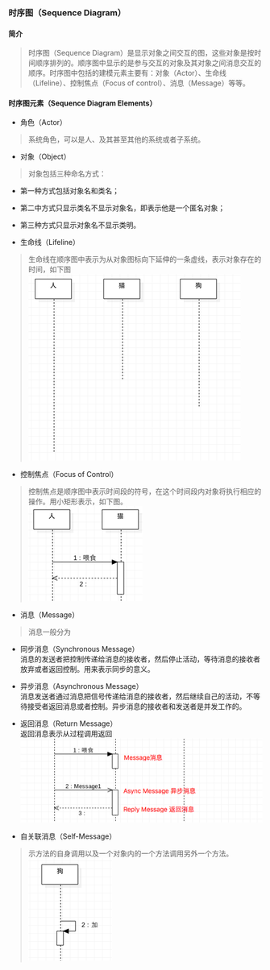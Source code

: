 ### 时序图（Sequence Diagram）
#### 简介
>时序图（Sequence Diagram）是显示对象之间交互的图，这些对象是按时间顺序排列的。顺序图中显示的是参与交互的对象及其对象之间消息交互的顺序。时序图中包括的建模元素主要有：对象（Actor）、生命线（Lifeline）、控制焦点（Focus of control）、消息（Message）等等。

#### 时序图元素（Sequence Diagram Elements）
- 角色（Actor）
>系统角色，可以是人、及其甚至其他的系统或者子系统。

- 对象（Object）
>对象包括三种命名方式：
  - 第一种方式包括对象名和类名；
  - 第二中方式只显示类名不显示对象名，即表示他是一个匿名对象；
  - 第三种方式只显示对象名不显示类明。

- 生命线（Lifeline）
>生命线在顺序图中表示为从对象图标向下延伸的一条虚线，表示对象存在的时间，如下图<br>
![](image/Sequence/生命线.png)

-  控制焦点（Focus of Control）
>控制焦点是顺序图中表示时间段的符号，在这个时间段内对象将执行相应的操作。用小矩形表示，如下图。<br>
![](image/Sequence/控制焦点.png)

-  消息（Message）
>消息一般分为
  - 同步消息（Synchronous Message）<br>
  消息的发送者把控制传递给消息的接收者，然后停止活动，等待消息的接收者放弃或者返回控制。用来表示同步的意义。
  - 异步消息（Asynchronous Message）<br>
  消息发送者通过消息把信号传递给消息的接收者，然后继续自己的活动，不等待接受者返回消息或者控制。异步消息的接收者和发送者是并发工作的。
  - 返回消息（Return Message）<br>
  返回消息表示从过程调用返回<br>
![](image/Sequence/消息.png)

- 自关联消息（Self-Message）
>示方法的自身调用以及一个对象内的一个方法调用另外一个方法。<br>
![](image/Sequence/自关联消息.png)

